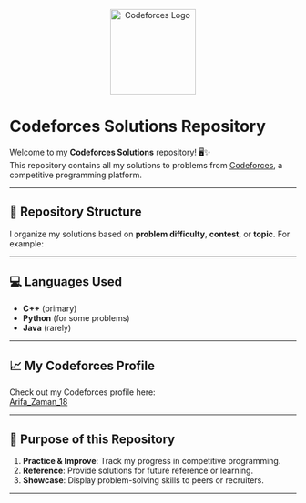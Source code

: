 <p align="center">
  <img src="https://upload.wikimedia.org/wikipedia/commons/1/11/Codeforces_logo.png" alt="Codeforces Logo" width="150"/>
</p>

# Codeforces Solutions Repository

Welcome to my **Codeforces Solutions** repository! 🖥️✨  
This repository contains all my solutions to problems from [Codeforces](https://codeforces.com/), a competitive programming platform.  

---

## 📂 Repository Structure

I organize my solutions based on **problem difficulty**, **contest**, or **topic**. For example:

---

## 💻 Languages Used

- **C++** (primary)
- **Python** (for some problems)
- **Java** (rarely)

---

## 📈 My Codeforces Profile

Check out my Codeforces profile here:  
[Arifa_Zaman_18](https://codeforces.com/profile/Arifa_Zaman_18)

---

## 🚀 Purpose of this Repository

1. **Practice & Improve**: Track my progress in competitive programming.  
2. **Reference**: Provide solutions for future reference or learning.  
3. **Showcase**: Display problem-solving skills to peers or recruiters.

---


